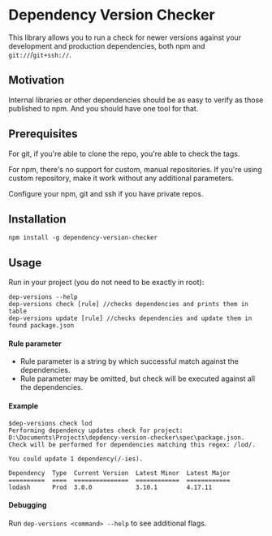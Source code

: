 # Dependency Version Checker

This library allows you to run a check for newer versions against your development and production dependencies, both npm and `git://`/`git+ssh://`.

## Motivation
Internal libraries or other dependencies should be as easy to verify as those published to npm. And you should have one tool for that.

## Prerequisites
For git, if you're able to clone the repo, you're able to check the tags.

For npm, there's no support for custom, manual repositories. If you're using custom repository, make it work without any additional parameters. 

Configure your npm, git and ssh if you have private repos.  

## Installation
`npm install -g dependency-version-checker`

## Usage
Run in your project (you do not need to be exactly in root):

```
dep-versions --help
dep-versions check [rule] //checks dependencies and prints them in table
dep-versions update [rule] //checks dependencies and update them in found package.json
```

#### Rule parameter
* Rule parameter is a string by which successful match against the dependencies.
* Rule parameter may be omitted, but check will be executed against all the dependencies.
  
#### Example

```
$dep-versions check lod
Performing dependency updates check for project: D:\Documents\Projects\depdency-version-checker\spec\package.json.
Check will be performed for dependencies matching this regex: /lod/.

You could update 1 dependency(/-ies).

Dependency  Type  Current Version  Latest Minor  Latest Major  
==========  ====  ===============  ============  ============  
lodash      Prod  3.0.0            3.10.1        4.17.11     
```

#### Debugging

Run `dep-versions <command> --help` to see additional flags.